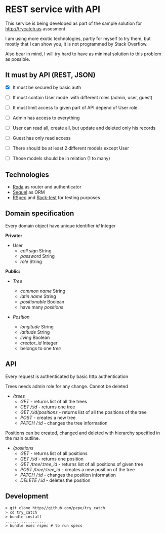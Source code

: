 # REST service with API

This service is being developed as part of the sample solution for
http://trycatch.us assesment.

I am using more exotic technologies, partly for myself to try them, but
  mostly that I can show you, it is not programmed by Stack Overflow.

Also bear in mind, I will try hard to have as minimal solution to this problem
as possible.

## It must by API (REST, JSON)

- [X] It must be secured by basic auth
- [ ] It must contain User mode ­ with different roles (admin, user, guest)
- [ ] It must limit access to given part of API depend of User role
- [ ] Admin has access to everything
- [ ] User can read all, create all, but update and deleted only his records
- [ ] Guest has only read access
- [ ] There should be at least 2 different models except User
- [ ] Those models should be in relation (1 to many)


## Technologies

- [Roda][1] as router and authenticator
- [Sequel][2] as ORM
- [RSpec][3] and [Rack-test][4] for testing purposes

## Domain specification

Every domain object have unique identifier *id* Integer

**Private:**

- User
  - *call sign* String
  - *password* String
  - *role* String

**Public:**

- *Tree*
  - *common name* String
  - *latin name* String
  - *positionable* Boolean
  - have many *positions*

- *Position*
  - *longitude* String
  - *latitude* String
  - *living* Boolean
  - *creator_id* Integer
  - belongs to one *tree*


## API

Every request is authenticated by basic http authentication

Trees needs admin role for any change. Cannot be deleted
- */trees*
  - *GET* - returns list of all the trees
  - *GET /:id* - returns one tree
  - *GET /:id/positions* - returns list of all the positions of the tree
  - *POST* - creates a new tree
  - *PATCH /:id* - changes the tree information

Positions can be created, changed and deleted with hierarchy specified in the
main outline.
- */positions*
  - *GET* - returns list of all positions
  - *GET /:id* - returns one position
  - *GET /tree/:tree_id* - returns list of all positions of given tree
  - *POST /tree/:tree_id* - creates a new position of the tree
  - *PATCH /:id* - changes the position information
  - *DELETE /:id* - deletes the position

## Development

```
> git clone https//github.com/pepe/try_catch
> cd try_catch
> bundle install
..................
> bundle exec rspec # to run specs
```

[1]: http://roda.jeremyevans.net
[2]: http://sequel.jeremyevans.net
[3]: http://rspec.info
[4]: https://github.com/brynary/rack-test

